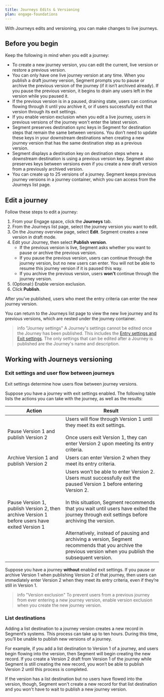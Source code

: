 ```yaml
---
title: Journeys Edits & Versioning
plan: engage-foundations
---
```


With Journeys edits and versioning, you can make changes to live journeys.

## Before you begin

Keep the following in mind when you edit a journey:

- To create a new journey version, you can edit the current, live version or restore a previous version. 
- You can only have one live journey version at any time. When you publish a draft journey version, Segment prompts you to pause or archive the previous version of the journey (if it isn’t archived already). If you pause the previous version, it begins to drain any users left in the version while you paused it.
- If the previous version is in a paused, draining state, users can continue flowing through it until you archive it, or if users successfully exit that version through its exit settings.
- If you enable version exclusion when you edit a live journey, users in previous versions of the journey won't enter the latest version.
- Segment preserves destination sync keys in Segment for destination steps that remain the same between versions. You don’t need to update these keys in your downstream destinations when creating a new journey version that has the same destination step as a previous version. 
- Segment displays a destination key on destination steps where a downstream destination is using a previous version key. Segment also preserves keys between versions even if you create a new draft version from a previously archived version.
- You can create up to 25 versions of a journey. Segment keeps previous journey versions in a journey container, which you can access from the Journeys list page.

## Edit a journey

Follow these steps to edit a journey:

1. From your Engage space, click the **Journeys** tab.
2. From the Journeys list page, select the journey version you want to edit.
3. On the Journey overview page, select **Edit**. Segment creates a new version in draft mode.
4. Edit your Journey, then select **Publish version**.
    - If the previous version is live, Segment asks whether you want to pause or archive the previous version.
    - If you pause the previous version, users can continue through the journey version, but no new users can enter. You will not be able to resume this journey version if it is paused this way.
    - If you archive the previous version, users **won't** continue through the journey version.
5. (Optional:) Enable version exclusion.
6. Click **Publish**.

After you’ve published, users who meet the entry criteria can enter the new journey version.

You can return to the Journeys list page to view the new live journey and its previous versions, which are nested under the journey container.

> info "Journey settings"
> A Journey's settings cannot be edited once the Journey has been published. This includes the [Entry settings and Exit settings](https://segment.com/docs/engage/journeys/build-journey/#journey-exits-and-re-entry). The only settings that can be edited after a Journey is published are the Journey's name and description.


## Working with Journeys versioning

### Exit settings and user flow between journeys

Exit settings determine how users flow between journey versions.

Suppose you have a journey with exit settings enabled. The following table lists the actions you can take with the journey, as well as the results: 

| Action                                                                                        | Result                                                                                                                                                                                                                                                                                                                                                                                                                                             |
| --------------------------------------------------------------------------------------------- | -------------------------------------------------------------------------------------------------------------------------------------------------------------------------------------------------------------------------------------------------------------------------------------------------------------------------------------------------------------------------------------------------------------------------------------------------- |
| Pause Version 1 and publish Version 2                                                         | Users will flow through Version 1 until they meet its exit settings. <br><br>  Once users exit Version 1, they can enter Version 2 upon meeting its entry criteria.                                                                                                                                                                                                                                                                                 |
| Archive Version 1 and publish Version 2                                                       | Users can enter Version 2 when they meet its entry criteria.                                                                                                                                                                                                                                                                                                                                                                                     |
| Pause Version 1, publish Version 2, then archive Version 1 before users have exited Version 1 | Users won’t be able to enter Version 2. Users must successfully exit the paused Version 1 before entering Version 2.  <br><br> In this situation, Segment recommends that you wait until users have exited the journey through exit settings before archiving the version. <br><br> Alternatively, instead of pausing and archiving a version, Segment recommends that you archive the previous version when you publish the subsequent version. |

Suppose you have a journey **without** enabled exit settings. If you pause or archive Version 1 when publishing Version 2 of that journey, then users can immediately enter Version 2 when they meet its entry criteria, even if they’re still in Version 1.

> info "Version exclusion"
> To prevent users from a previous journey from ever entering a new journey version, enable version exclusion when you create the new journey version.


### List destinations

Adding a list destination to a journey version creates a new record in Segment’s systems. This process can take up to ten hours. During this time, you’ll be unable to publish new versions of a journey.

For example, if you add a list destination to Version 1 of a journey, and users begin flowing into the version, then Segment will begin creating the new record. If you create a Version 2 draft from Version 1 of the journey while Segment is still creating the new record, you won’t be able to publish Version 2 until this process is completed. 

If the version has a list destination but no users have flowed into the version, though, Segment won't create a new record for that list destination and you won't have to wait to publish a new journey version.
